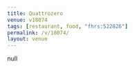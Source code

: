 ```yaml
---
title: Quattrozero
venue: v18074
tags: [restaurant, food, "fhrs:522826"]
permalink: /v/18074/
layout: venue
---
```

null